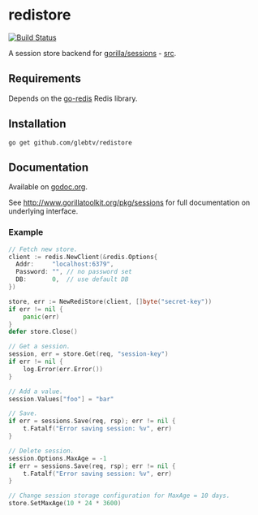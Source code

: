 # redistore

[![Build Status](https://drone.io/github.com/glebtv/redistore/status.png)](https://drone.io/github.com/glebtv/redistore/latest)

A session store backend for [gorilla/sessions](http://www.gorillatoolkit.org/pkg/sessions) - [src](https://github.com/gorilla/sessions).

## Requirements

Depends on the [go-redis](https://github.com/go-redis/redis) Redis library.

## Installation

    go get github.com/glebtv/redistore

## Documentation

Available on [godoc.org](http://www.godoc.org/github.com/glebtv/redistore).

See http://www.gorillatoolkit.org/pkg/sessions for full documentation on underlying interface.

### Example
``` go
// Fetch new store.
client := redis.NewClient(&redis.Options{
  Addr:     "localhost:6379",
  Password: "", // no password set
  DB:       0,  // use default DB
})

store, err := NewRediStore(client, []byte("secret-key"))
if err != nil {
	panic(err)
}
defer store.Close()

// Get a session.
session, err = store.Get(req, "session-key")
if err != nil {
	log.Error(err.Error())
}

// Add a value.
session.Values["foo"] = "bar"

// Save.
if err = sessions.Save(req, rsp); err != nil {
	t.Fatalf("Error saving session: %v", err)
}

// Delete session.
session.Options.MaxAge = -1
if err = sessions.Save(req, rsp); err != nil {
	t.Fatalf("Error saving session: %v", err)
}

// Change session storage configuration for MaxAge = 10 days.
store.SetMaxAge(10 * 24 * 3600)
```
